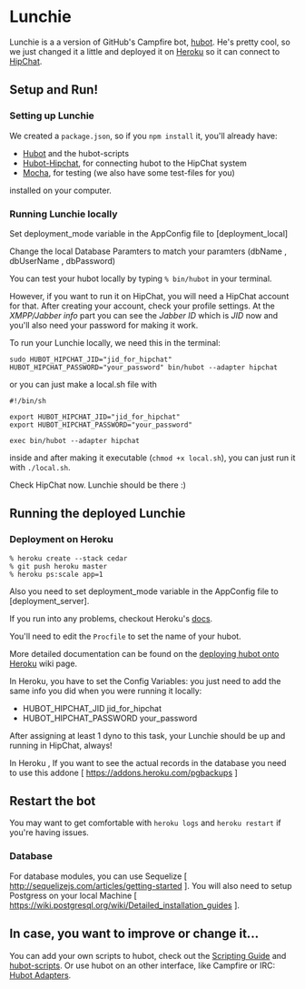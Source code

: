 # Lunchie

Lunchie is a a version of GitHub's Campfire bot, [hubot](https://hubot.github.com/). He's pretty cool, so we just changed it a little and deployed it on [Heroku](http://www.heroku.com) so it can connect to [HipChat](https://www.hipchat.com/).

## Setup and Run!

### Setting up Lunchie

We created a `package.json`, so if you `npm install` it, you'll already have:

- [Hubot](https://hubot.github.com/) and the hubot-scripts
- [Hubot-Hipchat](https://github.com/hipchat/hubot-hipchat), for connecting hubot to the HipChat system
- [Mocha](http://visionmedia.github.io/mocha/), for testing (we also have some test-files for you)

installed on your computer.

### Running Lunchie locally

Set deployment_mode variable in the AppConfig file to [deployment_local] 

Change the local Database Paramters to match your paramters (dbName , dbUserName , dbPassword)

You can test your hubot locally by typing `% bin/hubot` in your terminal.

However, if you want to run it on HipChat, you will need a HipChat account for that. After creating your account, check your profile settings. At the *XMPP/Jabber info* part you can see the *Jabber ID* which is *JID* now and you'll also need your password for making it work.

To run your Lunchie locally, we need this in the terminal:

    sudo HUBOT_HIPCHAT_JID="jid_for_hipchat" HUBOT_HIPCHAT_PASSWORD="your_password" bin/hubot --adapter hipchat

or you can just make a local.sh file with

    #!/bin/sh

    export HUBOT_HIPCHAT_JID="jid_for_hipchat"
    export HUBOT_HIPCHAT_PASSWORD="your_password"

    exec bin/hubot --adapter hipchat

inside and after making it executable (`chmod +x local.sh`), you can just run it with `./local.sh`.

Check HipChat now. Lunchie should be there :)

## Running the deployed Lunchie

### Deployment on Heroku

    % heroku create --stack cedar
    % git push heroku master
    % heroku ps:scale app=1

Also you need to set deployment_mode variable in the AppConfig file to [deployment_server].

If you run into any problems, checkout Heroku's [docs](https://devcenter.heroku.com/articles/getting-started-with-nodejs-o).

You'll need to edit the `Procfile` to set the name of your hubot.

More detailed documentation can be found on the
[deploying hubot onto Heroku](https://github.com/github/hubot/blob/master/docs/deploying/heroku.md) wiki page.

In Heroku, you have to set the Config Variables: you just need to add the same info you did when you were running it locally:

- HUBOT_HIPCHAT_JID      jid_for_hipchat
- HUBOT_HIPCHAT_PASSWORD your_password

After assigning at least 1 dyno to this task, your Lunchie should be up and running in HipChat, always!

In Heroku , If you want to see the actual records in the database you need to use this addone [ https://addons.heroku.com/pgbackups ] 

## Restart the bot

You may want to get comfortable with `heroku logs` and `heroku restart`
if you're having issues.

### Database

For database modules, you can use Sequelize [ http://sequelizejs.com/articles/getting-started ].
You will also need to setup Postgress on your local Machine [ https://wiki.postgresql.org/wiki/Detailed_installation_guides ].

## In case, you want to improve or change it...

You can add your own scripts to hubot, check out the [Scripting Guide](https://github.com/github/hubot/blob/master/docs/scripting.md) and [hubot-scripts](https://github.com/github/hubot-scripts).
Or use hubot on an other interface, like Campfire or IRC: [Hubot Adapters](https://github.com/github/hubot/blob/master/docs/adapters.md).
